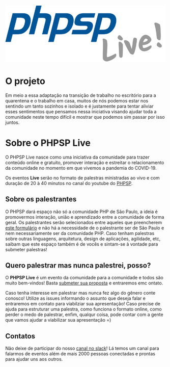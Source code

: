 ![PHPSP Live!](/phpsp-live.png?raw=true)

# O projeto

Em meio a essa adaptação na transição de trabalho no escritório para a quarentena e o trabalho em casa, muitos de nós podemos estar nos sentindo um tanto sozinhos e isolado e é justamente para tentar aliviar esses sentimentos que pensamos nessa iniciativa visando ajudar toda a comunidade neste tempo difícil e mostrar que podemos sim passar por isso juntos.

# Sobre o PHPSP Live

O PHPSP Live nasce como uma iniciativa da comunidade para trazer conteúdo online e gratuito, promover interação e estreitar o relacionamento da comunidade no momento em que vivemos a pandemia do COVID-19.

Os eventos **Live** serão no formato de palestras ministradas ao vivo e com duração de 20 à 40 minutos no canal do youtube do [PHPSP](https://www.youtube.com/user/phpsp1).

## Sobre os palestrantes

O PHPSP dará espaço não só a comunidade PHP de São Paulo, a ideia é promovermos interação, união e aprendizado entre a comunidade de forma geral. Os palestrantes serão selecionados entre aqueles que preencherem [este formulário](https://docs.google.com/forms/d/e/1FAIpQLSfT8uZV3uLooNv_FK7qKCqL6b6UPd4qoGVOl_q77TH2kArBRQ/viewform) e não há a necessidade de o palestrante ser de São Paulo e nem necessariamente ser da comunidade PHP. Caso tenham palestras sobre outras linguagens, arquitetura, design de aplicações, agilidade, etc, saibam que este espaço também é de vocês e sintam-se à vontade para submeter palestras!

## Quero palestrar mas nunca palestrei, posso?

O **PHPSP Live** é um evento da comunidade para a comunidade e todos são muito bem-vindos! Basta [submeter sua proposta](https://docs.google.com/forms/d/e/1FAIpQLSfT8uZV3uLooNv_FK7qKCqL6b6UPd4qoGVOl_q77TH2kArBRQ/viewform) e entraremos emc ontato.

Caso tenha interesse em palestrar mas nunca fez algo do gênero conte conosco! Utilize as issues informando o assunto que deseja falar e entraremos em contato para viabilziar sua apresentação! Caso precise de ajuda para estruturar uma palestra, como funciona o formato online, como perder o medo de palestrar, enfim, qualqur coisa, pode contar com a gente que vamos ajudar a viabilizar sua apresentação =)

## Contatos

Não deixe de participar do nosso [canal no slack](https://join.slack.com/t/phpsp/shared_invite/enQtMzI2NjQxNTM4Mzg3LTA4ODU1NWI3ZDYzZWJjZmMzYjczZTc1YTc1ZWUwZjViMTExYzE3MGY3NDljZDYyMTdmNjMxMmM2MTE4ZWJhNmE)! Lá temos um canal para falarmos de eventos além de mais 2000 pessoas conectadas e prontas para ajudar uns aos outros.
